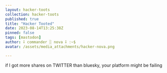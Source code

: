```yaml
---
layout: hacker-toots
collection: hacker-toots
published: true
title: "Hacker Tooted"
date: 2023-08-14T13:25:38Z
pinned: false
tags: [mastodon]
author: ⸸ commander ░ nova ⸸ :~$
avatar: /assets/media_attachments/hacker-nova.png

---
```


<p>if I got more shares on TWITTER than bluesky, your platform might be failing</p>



